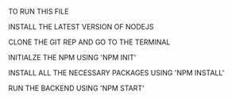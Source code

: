 TO RUN THIS FILE

INSTALL THE LATEST VERSION OF NODEJS

CLONE THE GIT REP AND GO TO THE TERMINAL

INITIALZE THE NPM USING 'NPM INIT'

INSTALL ALL THE NECESSARY PACKAGES USING 'NPM INSTALL'

RUN THE BACKEND USING 'NPM START'

